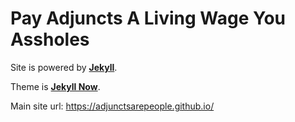 # Pay Adjuncts A Living Wage You Assholes

Site is powered by [**Jekyll**](https://github.com/jekyll/jekyll).

Theme is [**Jekyll Now**](https://github.com/barryclark/jekyll-now).

Main site url: https://adjunctsarepeople.github.io/
